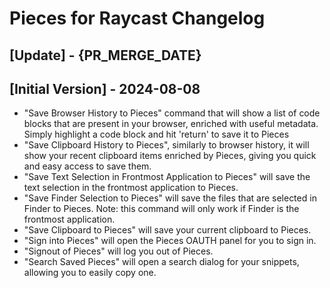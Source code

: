 # Pieces for Raycast Changelog

## [Update] - {PR_MERGE_DATE}

## [Initial Version] - 2024-08-08

- "Save Browser History to Pieces" command that will show a list of code blocks that are present in your browser, enriched with useful metadata. Simply highlight a code block and hit 'return' to save it to Pieces
- "Save Clipboard History to Pieces", similarly to browser history, it will show your recent clipboard items enriched by Pieces, giving you quick and easy access to save them.
- "Save Text Selection in Frontmost Application to Pieces" will save the text selection in the frontmost application to Pieces.
- "Save Finder Selection to Pieces" will save the files that are selected in Finder to Pieces. Note: this command will only work if Finder is the frontmost application.
- "Save Clipboard to Pieces" will save your current clipboard to Pieces.
- "Sign into Pieces" will open the Pieces OAUTH panel for you to sign in.
- "Signout of Pieces" will log you out of Pieces.
- "Search Saved Pieces" will open a search dialog for your snippets, allowing you to easily copy one.
